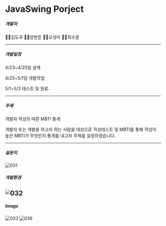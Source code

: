 # JavaSwing Porject

##### 개발자

🙋‍♂️김도우 🙋‍♂️양현준 🙋‍♀️오성아 🙋‍♂️최수훈

----

##### 개발일정

4/23~4/25일 설계

4/25~5/1일 개발작업

5/1~5/3 테스트 및 완료.

------------------------------------------

##### 주제

개발자 적성의 따른 MBTI 통계

개발자 또는 개발을 하고자 하는 사람을 대상으로 적성테스트 및 MBTI를 통해 적성이 높은 MBTI가 무엇인지 
통계를 내고자 주제를 설정하였습니다.

--------
##### 설문지
![031](https://user-images.githubusercontent.com/80452660/120974917-a5354980-c7ab-11eb-8f89-b1983f837f4d.png)

##### 개발환경
![032](https://user-images.githubusercontent.com/80452660/120974918-a5354980-c7ab-11eb-9f30-b50758586da5.png)
------------

##### Image
![033](https://user-images.githubusercontent.com/80452660/120974920-a5cde000-c7ab-11eb-8629-a38cdefa2b70.png)
![036](https://user-images.githubusercontent.com/80452660/120974912-a4041c80-c7ab-11eb-87ce-1d022ccf1180.png)




